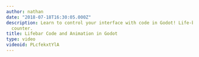 ```yaml
---
author: nathan
date: "2018-07-18T16:30:05.000Z"
description: Learn to control your interface with code in Godot! Life-bar and coin
  counter.
title: Lifebar Code and Animation in Godot
type: video
videoid: PLcfekxtYlA
---
```

